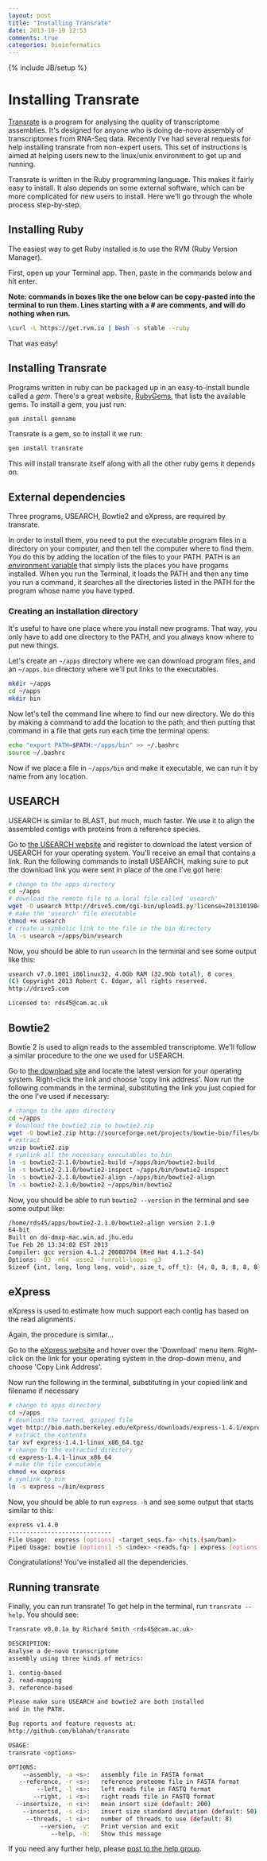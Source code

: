 ```yaml
---
layout: post
title: "Installing Transrate"
date: 2013-10-19 12:53
comments: true
categories: bioinformatics
---
```

{% include JB/setup %}

# Installing Transrate

[Transrate](https://github.com/Blahah/transrate) is a program for analysing the quality of transcriptome assemblies. It's designed for anyone who is doing de-novo assembly of transcriptomes from RNA-Seq data. Recently I've had several requests for help installing transrate from non-expert users. This set of instructions is aimed at helping users new to the linux/unix environment to get up and running.

Transrate is written in the Ruby programming language. This makes it fairly easy to install. It also depends on some external software, which can be more complicated for new users to install. Here we'll go through the whole process step-by-step.

<!-- more -->

## Installing Ruby

The easiest way to get Ruby installed is to use the RVM (Ruby Version Manager).

First, open up your Terminal app. Then, paste in the commands below and hit enter.

**Note: commands in boxes like the one below can be copy-pasted into the terminal to run them. Lines starting with a # are comments, and will do nothing when run.**

~~~bash
\curl -L https://get.rvm.io | bash -s stable --ruby
~~~

That was easy!

## Installing Transrate

Programs written in ruby can be packaged up in an easy-to-install bundle called a *gem*. There's a great website, [RubyGems](http://rubygems.org), that lists the available gems. To install a gem, you just run:

~~~bash
gem install gemname
~~~

Transrate is a gem, so to install it we run:

~~~bash
gem install transrate
~~~

This will install transrate itself along with all the other ruby gems it depends on.

## External dependencies

Three programs, USEARCH, Bowtie2 and eXpress, are required by transrate.

In order to install them, you need to put the executable program files in a directory on your computer, and then tell the computer where to find them. You do this by adding the location of the files to your PATH. PATH is an [environment variable]() that simply lists the places you have progams installed. When you run the Terminal, it loads the PATH and then any time you run a command, it searches all the directories listed in the PATH for the program whose name you have typed.

### Creating an installation directory

It's useful to have one place where you install new programs. That way, you only have to add one directory to the PATH, and you always know where to put new things.

Let's create an `~/apps` directory where we can download program files, and an `~/apps.bin` directory where we'll put links to the executables.

~~~bash
mkdir ~/apps
cd ~/apps
mkdir bin
~~~

Now let's tell the command line where to find our new directory. We do this by making a command to add the location to the path, and then putting that command in a file that gets run each time the terminal opens:

~~~bash
echo "export PATH=$PATH:~/apps/bin" >> ~/.bashrc
source ~/.bashrc
~~~

Now if we place a file in `~/apps/bin` and make it executable, we can run it by name from any location.

## USEARCH

USEARCH is similar to BLAST, but much, much faster. We use it to align the assembled contigs with proteins from a reference species.

Go to [the USEARCH website](http://www.drive5.com/usearch/download.html) and register to download the latest version of USEARCH for your operating system. You'll receive an email that contains a link. Run the following commands to install USEARCH, making sure to put the download link you were sent in place of the one I've got here:

~~~bash
# change to the apps directory
cd ~/apps
# download the remote file to a local file called 'usearch'
wget -O usearch http://drive5.com/cgi-bin/upload3.py?license=201310190445061132
# make the 'usearch' file executable
chmod +x usearch
# create a symbolic link to the file in the bin directory
ln -s usearch ~/apps/bin/usearch
~~~

Now, you should be able to run `usearch` in the terminal and see some output like this:

~~~bash
usearch v7.0.1001_i86linux32, 4.0Gb RAM (32.9Gb total), 8 cores
(C) Copyright 2013 Robert C. Edgar, all rights reserved.
http://drive5.com

Licensed to: rds45@cam.ac.uk
~~~

## Bowtie2

Bowtie 2 is used to align reads to the assembled transcriptome. We'll follow a similar procedure to the one we used for USEARCH.

Go to [the download site](http://sourceforge.net/projects/bowtie-bio/files/bowtie2/2.1.0/) and locate the latest version for your operating system. Right-click the link and choose 'copy link address'. Now run the following commands in the terminal, substituting the link you just copied for the one I've used if necessary:

~~~bash
# change to the apps directory
cd ~/apps
# download the bowtie2 zip to bowtie2.zip
wget -O bowtie2.zip http://sourceforge.net/projects/bowtie-bio/files/bowtie2/2.1.0/bowtie2-2.1.0-linux-x86_64.zip/download
# extract
unzip bowtie2.zip
# symlink all the necessary executables to bin
ln -s bowtie2-2.1.0/bowtie2-build ~/apps/bin/bowtie2-build
ln -s bowtie2-2.1.0/bowtie2-inspect ~/apps/bin/bowtie2-inspect
ln -s bowtie2-2.1.0/bowtie2-align ~/apps/bin/bowtie2-align
ln -s bowtie2-2.1.0/bowtie2 ~/apps/bin/bowtie2
~~~

Now, you should be able to run `bowtie2 --version` in the terminal and see some output like:

~~~bash
/home/rds45/apps/bowtie2-2.1.0/bowtie2-align version 2.1.0
64-bit
Built on do-dmxp-mac.win.ad.jhu.edu
Tue Feb 26 13:34:02 EST 2013
Compiler: gcc version 4.1.2 20080704 (Red Hat 4.1.2-54)
Options: -O3 -m64 -msse2 -funroll-loops -g3
Sizeof {int, long, long long, void*, size_t, off_t}: {4, 8, 8, 8, 8, 8}
~~~

## eXpress

eXpress is used to estimate how much support each contig has based on the read alignments.

Again, the procedure is similar...

Go to the [eXpress website](http://bio.math.berkeley.edu/eXpress/) and hover over the 'Download' menu item. Right-click on the link for your operating system in the drop-down menu, and choose 'Copy Link Address'.

Now run the following in the terminal, substituting in your copied link and filename if necessary

~~~bash
# change to apps directory
cd ~/apps
# download the tarred, gzipped file
wget http://bio.math.berkeley.edu/eXpress/downloads/express-1.4.1/express-1.4.1-linux_x86_64.tgz
# extract the contents
tar xvf express-1.4.1-linux_x86_64.tgz
# change to the extracted directory
cd express-1.4.1-linux_x86_64
# make the file executable
chmod +x express
# symlink to bin
ln -s express ~/bin/express
~~~

Now, you should be able to run `express -h` and see some output that starts similar to this:

~~~bash
express v1.4.0
-----------------------------
File Usage:  express [options] <target_seqs.fa> <hits.(sam/bam)>
Piped Usage: bowtie [options] -S <index> <reads.fq> | express [options] <target_seqs.fa>
~~~

Congratulations! You've installed all the dependencies.

## Running transrate

Finally, you can run transrate! To get help in the terminal, run `transrate --help`. You should see:

~~~bash
Transrate v0.0.1a by Richard Smith <rds45@cam.ac.uk>

DESCRIPTION:
Analyse a de-novo transcriptome
assembly using three kinds of metrics:

1. contig-based
2. read-mapping
3. reference-based

Please make sure USEARCH and bowtie2 are both installed
and in the PATH.

Bug reports and feature requests at:
http://github.com/blahah/transrate

USAGE:
transrate <options>

OPTIONS:
    --assembly, -a <s>:   assembly file in FASTA format
   --reference, -r <s>:   reference proteome file in FASTA format
        --left, -l <s>:   left reads file in FASTQ format
       --right, -i <s>:   right reads file in FASTQ format
  --insertsize, -n <i>:   mean insert size (default: 200)
    --insertsd, -s <i>:   insert size standard deviation (default: 50)
     --threads, -t <i>:   number of threads to use (default: 8)
         --version, -v:   Print version and exit
            --help, -h:   Show this message
~~~

If you need any further help, please [post to the help group](https://groups.google.com/forum/#!forum/transrate-users).
